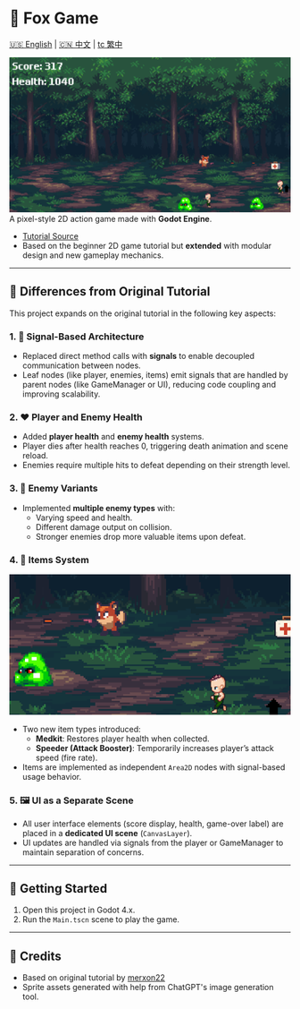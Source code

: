 # 🦊 Fox Game
[🇺🇸 English](README.md) | [🇨🇳 中文](README.cn.md) | [tc 繁中](README.tc.md)

![game_overview](./Screenshots/GameOverview.png)
A pixel-style 2D action game made with **Godot Engine**.

- [Tutorial Source](https://merxon22.github.io/GodotArchive/zh/posts/beginner_2d/)
- Based on the beginner 2D game tutorial but **extended** with modular design and new gameplay mechanics.

---

## 🔧 Differences from Original Tutorial

This project expands on the original tutorial in the following key aspects:

### 1. 🧩 Signal-Based Architecture
- Replaced direct method calls with **signals** to enable decoupled communication between nodes.
- Leaf nodes (like player, enemies, items) emit signals that are handled by parent nodes (like GameManager or UI), reducing code coupling and improving scalability.

### 2. ❤️ Player and Enemy Health
- Added **player health** and **enemy health** systems.
- Player dies after health reaches 0, triggering death animation and scene reload.
- Enemies require multiple hits to defeat depending on their strength level.

### 3. 👹 Enemy Variants
- Implemented **multiple enemy types** with:
  - Varying speed and health.
  - Different damage output on collision.
  - Stronger enemies drop more valuable items upon defeat.

### 4. 🎁 Items System
![item_overview](./Screenshots/ItemOverview.png)
- Two new item types introduced:
  - **Medkit**: Restores player health when collected.
  - **Speeder (Attack Booster)**: Temporarily increases player’s attack speed (fire rate).
- Items are implemented as independent `Area2D` nodes with signal-based usage behavior.

### 5. 🖼️ UI as a Separate Scene
- All user interface elements (score display, health, game-over label) are placed in a **dedicated UI scene** (`CanvasLayer`).
- UI updates are handled via signals from the player or GameManager to maintain separation of concerns.

---

## 🚀 Getting Started

1. Open this project in Godot 4.x.
2. Run the `Main.tscn` scene to play the game.

---

## 🧪 Credits

- Based on original tutorial by [merxon22](https://merxon22.github.io/GodotArchive/zh/posts/beginner_2d/)
- Sprite assets generated with help from ChatGPT's image generation tool.
